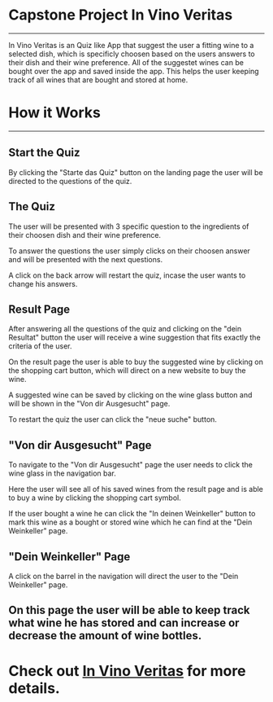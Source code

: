 # Capstone Project In Vino Veritas
---

In Vino Veritas is an Quiz like App that suggest the user a fitting wine to a selected dish, which is specificly choosen based on the users answers to their dish and their wine preference.
All of the suggestet wines can be bought over the app and saved inside the app. This helps the user keeping track of all wines that are bought and stored at home. 

# How it Works
---

## Start the Quiz

By clicking the "Starte das Quiz" button on the landing page the user will be directed to the questions of the quiz.

## The Quiz

The user will be presented with 3 specific question to the ingredients of their choosen dish and their wine preference.

To answer the questions the user simply clicks on their choosen answer and will be presented with the next questions.

A click on the back arrow will restart the quiz, incase the user wants to change his answers.

## Result Page

After answering all the questions of the quiz and clicking on the "dein Resultat" button the user will receive a wine suggestion that fits exactly the criteria of the user.

On the result page the user is able to buy the suggested wine by clicking on the shopping cart button, which will direct on a new website to buy the wine.

A suggested wine can be saved by clicking on the wine glass button and will be shown in the "Von dir Ausgesucht" page.

To restart the quiz the user can click the "neue suche" button.

## "Von dir Ausgesucht" Page

To navigate to the "Von dir Ausgesucht" page the user needs to click the wine glass in the navigation bar.

Here the user will see all of his saved wines from the result page and is able to buy a wine by clicking the shopping cart symbol.

If the user bought a wine he can click the "In deinen Weinkeller" button to mark this wine as a bought or stored wine which he can find at the "Dein Weinkeller" page.

## "Dein Weinkeller" Page

A click on the barrel in the navigation will direct the user to the "Dein Weinkeller" page.

On this page the user will be able to keep track what wine he has stored and can increase or decrease the amount of wine bottles.
---

# Check out [In Vino Veritas](https://in-vino-veritas.vercel.app/) for more details.
